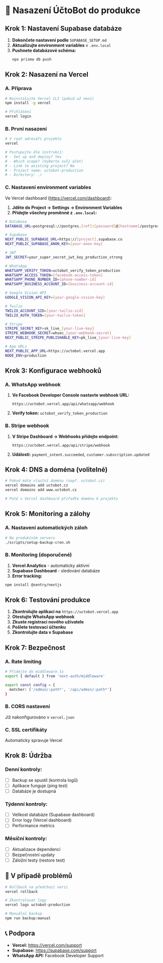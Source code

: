# 🚀 Nasazení ÚčtoBot do produkce

## Krok 1: Nastavení Supabase databáze

1. **Dokončete nastavení podle** `SUPABASE_SETUP.md`
2. **Aktualizujte environment variables** v `.env.local`
3. **Pushnete databázové schéma:**
   ```bash
   npx prisma db push
   ```

## Krok 2: Nasazení na Vercel

### A. Příprava

```bash
# Nainstalujte Vercel CLI (pokud už není)
npm install -g vercel

# Přihlášení
vercel login
```

### B. První nasazení

```bash
# V root adresáři projektu
vercel

# Postupujte dle instrukcí:
# - Set up and deploy? Yes
# - Which scope? (Vyberte svůj účet)
# - Link to existing project? No
# - Project name: uctobot-production
# - Directory: ./
```

### C. Nastavení environment variables

Ve Vercel dashboard (https://vercel.com/dashboard):

1. **Jděte do Project → Settings → Environment Variables**
2. **Přidejte všechny proměnné z `.env.local`:**

```bash
# Database
DATABASE_URL=postgresql://postgres.[ref]:[password]@[hostname]/postgres

# Supabase
NEXT_PUBLIC_SUPABASE_URL=https://[project].supabase.co
NEXT_PUBLIC_SUPABASE_ANON_KEY=[your-anon-key]

# JWT
JWT_SECRET=your_super_secret_jwt_key_production_strong

# WhatsApp
WHATSAPP_VERIFY_TOKEN=uctobot_verify_token_production
WHATSAPP_ACCESS_TOKEN=[facebook-access-token]
WHATSAPP_PHONE_NUMBER_ID=[phone-number-id]
WHATSAPP_BUSINESS_ACCOUNT_ID=[business-account-id]

# Google Vision API
GOOGLE_VISION_API_KEY=[your-google-vision-key]

# Twilio
TWILIO_ACCOUNT_SID=[your-twilio-sid]
TWILIO_AUTH_TOKEN=[your-twilio-token]

# Stripe
STRIPE_SECRET_KEY=sk_live_[your-live-key]
STRIPE_WEBHOOK_SECRET=whsec_[your-webhook-secret]
NEXT_PUBLIC_STRIPE_PUBLISHABLE_KEY=pk_live_[your-live-key]

# App URLs
NEXT_PUBLIC_APP_URL=https://uctobot.vercel.app
NODE_ENV=production
```

## Krok 3: Konfigurace webhooků

### A. WhatsApp webhook

1. **Ve Facebook Developer Console nastavte webhook URL:**
   ```
   https://uctobot.vercel.app/api/whatsapp/webhook
   ```

2. **Verify token:** `uctobot_verify_token_production`

### B. Stripe webhook

1. **V Stripe Dashboard → Webhooks přidejte endpoint:**
   ```
   https://uctobot.vercel.app/api/stripe/webhook
   ```

2. **Události:** `payment_intent.succeeded`, `customer.subscription.updated`

## Krok 4: DNS a doména (volitelné)

```bash
# Pokud máte vlastní doménu (např. uctobot.cz)
vercel domains add uctobot.cz
vercel domains add www.uctobot.cz

# Poté v Vercel dashboard přiřaďte doménu k projektu
```

## Krok 5: Monitoring a zálohy

### A. Nastavení automatických záloh

```bash
# Na produkčním serveru
./scripts/setup-backup-cron.sh
```

### B. Monitoring (doporučené)

1. **Vercel Analytics** - automaticky aktivní
2. **Supabase Dashboard** - sledování databáze
3. **Error tracking:**

```bash
npm install @sentry/nextjs
```

## Krok 6: Testování produkce

1. **Zkontrolujte aplikaci na** `https://uctobot.vercel.app`
2. **Otestujte WhatsApp webhook**
3. **Zkuste registraci nového uživatele**
4. **Pošlete testovací účtenku**
5. **Zkontrolujte data v Supabase**

## Krok 7: Bezpečnost

### A. Rate limiting

```bash
# Přidejte do middleware.ts
export { default } from 'next-auth/middleware'

export const config = {
  matcher: ['/admin/:path*', '/api/admin/:path*']
}
```

### B. CORS nastavení

Již nakonfigurováno v `vercel.json`

### C. SSL certifikáty

Automaticky spravuje Vercel

## Krok 8: Údržba

### Denní kontroly:
- [ ] Backup se spustil (kontrola logů)
- [ ] Aplikace funguje (ping test)
- [ ] Databáze je dostupná

### Týdenní kontroly:
- [ ] Velikost databáze (Supabase dashboard)
- [ ] Error logy (Vercel dashboard)
- [ ] Performance metrics

### Měsíční kontroly:
- [ ] Aktualizace dependencí
- [ ] Bezpečnostní updaty
- [ ] Záložní testy (restore test)

## 🚨 V případě problémů

```bash
# Rollback na předchozí verzi
vercel rollback

# Zkontrolovat logy
vercel logs uctobot-production

# Manuální backup
npm run backup:manual
```

## 📞 Podpora

- **Vercel:** https://vercel.com/support
- **Supabase:** https://supabase.com/support
- **WhatsApp API:** Facebook Developer Support